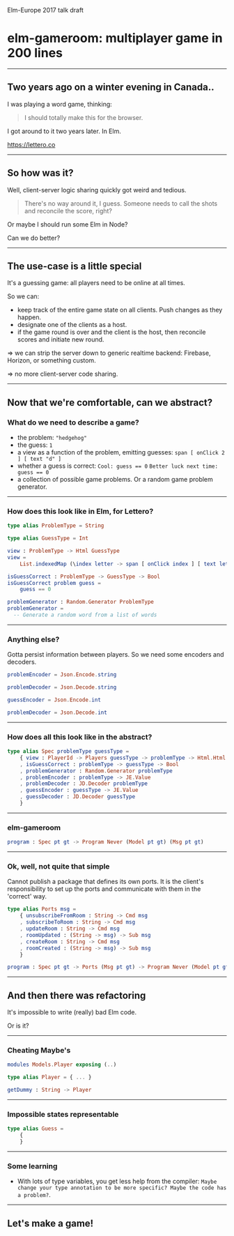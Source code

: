 Elm-Europe 2017 talk draft

# elm-gameroom: multiplayer game in 200 lines

---

## Two years ago on a winter evening in Canada..

I was playing a word game, thinking:

> I should totally make this for the browser.

I got around to it two years later. In Elm.

https://lettero.co

---

## So how was it?

Well, client-server logic sharing quickly got weird and tedious.

> There's no way around it, I guess. Someone needs to call the shots and reconcile the score, right?

Or maybe I should run some Elm in Node?

Can we do better?

---

## The use-case is a little special

It's a guessing game: all players need to be online at all times.

So we can:
* keep track of the entire game state on all clients. Push changes as they happen.
* designate one of the clients as a host.
* if the game round is over and the client is the host, then reconcile scores and initiate new round.

=> we can strip the server down to generic realtime backend: Firebase, Horizon, or something custom.

=> no more client-server code sharing.

---

## Now that we're comfortable, can we abstract?

### What do we need to describe a game?

* the problem: `"hedgehog"`
* the guess: `1`
* a view as a function of the problem, emitting guesses: `span [ onClick 2 ] [ text "d" ]`
* whether a guess is correct:
  `Cool: guess == 0`
  `Better luck next time: guess == 0`
* a collection of possible game problems. Or a random game problem generator.

---

### How does this look like in Elm, for Lettero?

```elm
type alias ProblemType = String

type alias GuessType = Int

view : ProblemType -> Html GuessType
view =
    List.indexedMap (\index letter -> span [ onClick index ] [ text letter ]) letters

isGuessCorrect : ProblemType -> GuessType -> Bool
isGuessCorrect problem guess =
    guess == 0

problemGenerator : Random.Generator ProblemType
problemGenerator =
  -- Generate a random word from a list of words
```

---

### Anything else?

Gotta persist information between players. So we need some encoders and decoders.

```elm
problemEncoder = Json.Encode.string

problemDecoder = Json.Decode.string

guessEncoder = Json.Encode.int

problemDecoder = Json.Decode.int
```

---

### How does all this look like in the abstract?

```elm
type alias Spec problemType guessType =
    { view : PlayerId -> Players guessType -> problemType -> Html.Html guessType
    , isGuessCorrect : problemType -> guessType -> Bool
    , problemGenerator : Random.Generator problemType
    , problemEncoder : problemType -> JE.Value
    , problemDecoder : JD.Decoder problemType
    , guessEncoder : guessType -> JE.Value
    , guessDecoder : JD.Decoder guessType
    }
```

---

### elm-gameroom

```elm
program : Spec pt gt -> Program Never (Model pt gt) (Msg pt gt)
```

---

### Ok, well, not quite that simple

Cannot publish a package that defines its own ports. It is the client's responsibility to set up the ports and communicate with them in the 'correct' way.

```elm
type alias Ports msg =
    { unsubscribeFromRoom : String -> Cmd msg
    , subscribeToRoom : String -> Cmd msg
    , updateRoom : String -> Cmd msg
    , roomUpdated : (String -> msg) -> Sub msg
    , createRoom : String -> Cmd msg
    , roomCreated : (String -> msg) -> Sub msg
    }

program : Spec pt gt -> Ports (Msg pt gt) -> Program Never (Model pt gt) (Msg pt gt)
```

---

## And then there was refactoring

It's impossible to write (really) bad Elm code.

Or is it?

---

### Cheating Maybe's

```elm
modules Models.Player exposing (..)

type alias Player = { ... }

getDummy : String -> Player
```

---

### Impossible states representable

```elm
type alias Guess =
    {
    }
```

---

### Some learning

* With lots of type variables, you get less help from the compiler: `Maybe change your type annotation to be more specific? Maybe the code has a problem?`.

---

## Let's make a game!
